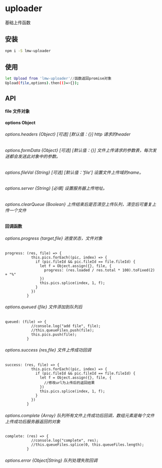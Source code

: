 # uploader

基础上传函数

## 安装

```bash
npm i -S lmw-uploader
```

## 使用

```bash
let Upload from 'lmw-uploader'//函数返回promise对象
Upload(file,options).then(()=>{});
```

## API

#### file 文件对象

#### options Object
###### options.headers {Object} [可选] [默认值：{}] http 请求的header
###### options.formData  {Object} [可选] [默认值：{}] 文件上传请求的参数表，每次发送都会发送此对象中的参数。
###### options.fileVal {String} [可选] [默认值：'file'] 设置文件上传域的name。

###### options.server {String} [必填] 设置服务器上传地址。

###### options.clearQueue {Boolean} 上传结束后是否清空上传队列，清空后可重复上传一个文件

#### 回调函数
###### options.progress {target,file} 进度状态，文件对象
```angular2html
progress: (res, file) => {
            this.pics.forEach((pic, index) => {
              if (pic.fileId && pic.fileId == file.fileId) {
                let f = Object.assign({}, file, {
                  progress: (res.loaded / res.total * 100).toFixed(2) + "%"
                })
                this.pics.splice(index, 1, f);
              }
            })
          }
```

###### options.queued {file} 文件添加到队列后
```angular2html
queued: (file) => {
            //console.log("add file", file);
            //this.queueFiles.push(file);
            this.pics.push(file);
          }
```
###### options.success {res,file} 文件上传成功回调
```angular2html
success: (res, file) => {
            this.pics.forEach((pic, index) => {
              if (pic.fileId && pic.fileId == file.fileId) {
                let f = Object.assign({}, file, {
                  //修改url为上传后的返回结果
                })
                this.pics.splice(index, 1, f);
              }
            })
          }
```
###### options.complete {Array} 队列所有文件上传成功后回调，数组元素是每个文件上传成功后服务器返回的对象
```angular2html
complete: (res) => {
            //console.log("complete", res);
            //this.queueFiles.splice(0, this.queueFiles.length);
          }
```
###### options.error {Object|String} 队列处理失败回调